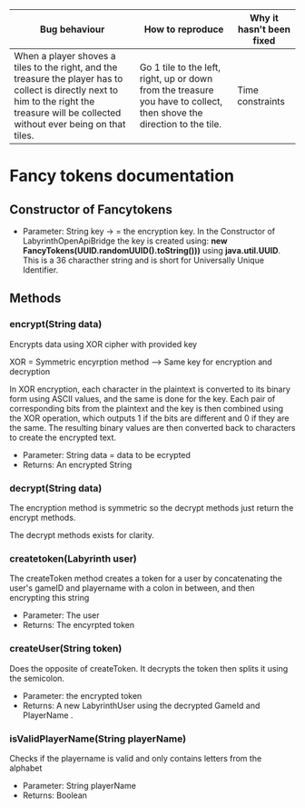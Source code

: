 | Bug behaviour                                                                                                                                                                               | How to reproduce                                                                                                      | Why it hasn't been fixed |
|---------------------------------------------------------------------------------------------------------------------------------------------------------------------------------------------|-----------------------------------------------------------------------------------------------------------------------|--------------------------|
| When a player shoves a tiles to the right, and the treasure the player has to collect is directly next to him to the right the treasure will be collected without ever being on that tiles. | Go 1 tile to the left, right, up or down from the treasure you have to collect, then shove the direction to the tile. | Time constraints         |



# Fancy tokens documentation

## Constructor of Fancytokens
- Parameter: String key -> = the encryption key.
  In the Constructor of LabyrinthOpenApiBridge the key is created using: **new FancyTokens(UUID.randomUUID().toString()))** using **java.util.UUID**.
  This is a 36 characther string and is short for Universally Unique Identifier.

## Methods
### encrypt(String data)
Encrypts data using XOR cipher with provided key

XOR = Symmetric encyrption method --> Same key for encryption and decryption

In XOR encryption, each character in the plaintext is converted to its binary form using ASCII values, and the same is done for the key. Each pair of corresponding bits from the plaintext and the key is then combined using the XOR operation, which outputs 1 if the bits are different and 0 if they are the same. The resulting binary values are then converted back to characters to create the encrypted text.


- Parameter: String data = data to be ecrypted
- Returns: An encrypted String

### decrypt(String data)
The encryption method is symmetric so the decrypt methods just return the  encrypt methods.

The decrypt methods exists for clarity.

### createtoken(Labyrinth user)

The createToken method creates a token for a user by concatenating the user's gameID and playername with a colon in between, and then encrypting this string

- Parameter: The user
- Returns: The encyrpted token

### createUser(String token)
Does the opposite of createToken. It decrypts the token then splits it using the semicolon.

- Parameter: the encrypted token
- Returns: A new LabyrinthUser using the decrypted GameId and PlayerName .

### isValidPlayerName(String playerName)

Checks if the playername is valid and only contains letters from the alphabet

- Parameter: String playerName
- Returns: Boolean





    

